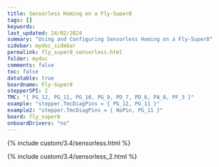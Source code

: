 ```yaml
---
title: Sensorless Homing on a Fly-Super8
tags: []
keywords: 
last_updated: 24/02/2024
summary: "Using and Configuring Sensorless Homing on a Fly-Super8"
sidebar: mydoc_sidebar
permalink: fly_super8_sensorless.html
folder: mydoc
comments: false
toc: false
datatable: true
boardname: Fly-Super8
stepperSPI: 2
TMC: "{ PG_12, PG_11, PG_10, PG_9, PD_7, PD_6, PA_8, PF_3 }"
example: "stepper.TmcDiagPins = { PG_12, PG_11 }"
example2: "stepper.TmcDiagPins = { NoPin, PG_11 }"
board: fly_super8
onboardDrivers: "no"
---
```


{% include custom/3.4/sensorless.html %}

{% include custom/3.4/sensorless_2.html %}
